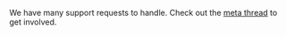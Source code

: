 We have many support requests to handle. Check out the [meta thread](https://meta.trustroots.org/t/wiki-support-team/22) to get involved.
